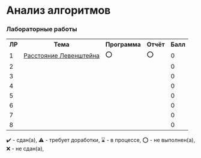 # Анализ алгоритмов

### Лабораторные работы

<table>
   <tr>
    <th>ЛР</th>
    <th>Тема</th>
    <th>Программа</th>
    <th>Отчёт</th>
    <th>Балл</th>
   </tr>
   <tr>
    <td>1</td>
    <td><a href="Лабораторная работа №1">Расстояние Левенштейна</a></th>
    <td>⭕️</th>
    <td>⭕️</th>
    <td>0</th>
   </tr>
   <tr>
    <td>2</td>
    <td></th>
    <td></th>
    <td></th>
    <td>0</th>
   </tr>
   <tr>
    <td>3</td>
    <td></th>
    <td></th>
    <td></th>
    <td>0</th>
   </tr>
   <tr>
    <td>4</td>
    <td></th>
    <td></th>
    <td></th>
    <td>0</th>
   </tr>
   <tr>
    <td>5</td>
    <td></th>
    <td></th>
    <td></th>
    <td>0</th>
   </tr>
   <tr>
    <td>6</td>
    <td></th>
    <td></th>
    <td></th>
    <td>0</th>
   </tr>
   <tr>
    <td>7</td>
    <td></th>
    <td></th>
    <td></th>
    <td>0</th>
   </tr>
   <tr>
    <td>8</td>
    <td></th>
    <td></th>
    <td></th>
    <td>0</th>
   </tr>
</table>

✔️ - сдан(а), ⚠️ - требует доработки, ⌛️ - в процессе, ⭕️ - не выполнен(а), ❌ - не сдан(а),  

